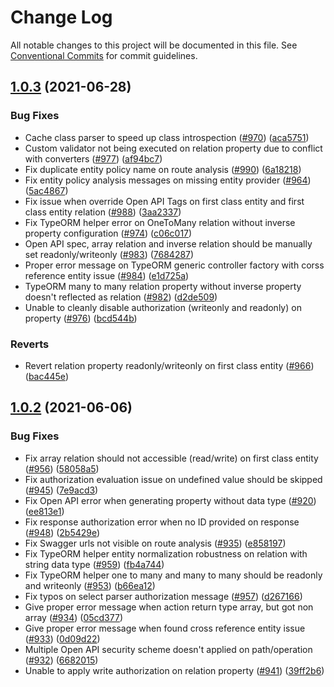 # Change Log

All notable changes to this project will be documented in this file.
See [Conventional Commits](https://conventionalcommits.org) for commit guidelines.

## [1.0.3](https://github.com/plumier/plumier/compare/v1.0.2...v1.0.3) (2021-06-28)


### Bug Fixes

* Cache class parser to speed up class introspection ([#970](https://github.com/plumier/plumier/issues/970)) ([aca5751](https://github.com/plumier/plumier/commit/aca5751382bb81bf264df5fbc7dc27df15943874))
* Custom validator not being executed on relation property due to conflict with converters ([#977](https://github.com/plumier/plumier/issues/977)) ([af94bc7](https://github.com/plumier/plumier/commit/af94bc7d38c999dfd3c1509b34185e3384eed858))
* Fix duplicate entity policy name on route analysis ([#990](https://github.com/plumier/plumier/issues/990)) ([6a18218](https://github.com/plumier/plumier/commit/6a182186de06555adcb4d7864d177ee8a4df9413))
* Fix entity policy analysis messages on missing entity provider ([#964](https://github.com/plumier/plumier/issues/964)) ([5ac4867](https://github.com/plumier/plumier/commit/5ac48676d2c1e0834c86b2c96642b2dd0ad11cac))
* Fix issue when override Open API Tags on first class entity and first class entity relation ([#988](https://github.com/plumier/plumier/issues/988)) ([3aa2337](https://github.com/plumier/plumier/commit/3aa23377209e8678f7d52e53b3b2196f8d719c2d))
* Fix TypeORM helper error on OneToMany relation without inverse property configuration ([#974](https://github.com/plumier/plumier/issues/974)) ([c06c017](https://github.com/plumier/plumier/commit/c06c01756a7c3d54919bf2ceb913d739b1a1841c))
* Open API spec, array relation and inverse relation should be manually set readonly/writeonly ([#983](https://github.com/plumier/plumier/issues/983)) ([7684287](https://github.com/plumier/plumier/commit/7684287798adf24924fb327b82b009f1f7e7713a))
* Proper error message on TypeORM generic controller factory with corss reference entity issue ([#984](https://github.com/plumier/plumier/issues/984)) ([e1d725a](https://github.com/plumier/plumier/commit/e1d725a20031673de8774b6555ef61a5178c44be))
* TypeORM many to many relation property without inverse property doesn't reflected as relation ([#982](https://github.com/plumier/plumier/issues/982)) ([d2de509](https://github.com/plumier/plumier/commit/d2de509dcfccbf52ac2ee35b47a04da099d2a86a))
* Unable to cleanly disable authorization (writeonly and readonly) on property ([#976](https://github.com/plumier/plumier/issues/976)) ([bcd544b](https://github.com/plumier/plumier/commit/bcd544b68e2c6a6a9f5c9e33a54f8098b4b06d65))


### Reverts

* Revert relation property readonly/writeonly on first class entity ([#966](https://github.com/plumier/plumier/issues/966)) ([bac445e](https://github.com/plumier/plumier/commit/bac445e8acee4c72e2c4096f74b6341549d80373))





## [1.0.2](https://github.com/plumier/plumier/compare/v1.0.0...v1.0.2) (2021-06-06)


### Bug Fixes

* Fix array relation should not accessible (read/write) on first class entity ([#956](https://github.com/plumier/plumier/issues/956)) ([58058a5](https://github.com/plumier/plumier/commit/58058a54861447d04cedfd585d60687eb3d4e1d4))
* Fix authorization evaluation issue on undefined value should be skipped ([#945](https://github.com/plumier/plumier/issues/945)) ([7e9acd3](https://github.com/plumier/plumier/commit/7e9acd330032f7f829ef738668768daf4c379566))
* Fix Open API error when generating property without data type ([#920](https://github.com/plumier/plumier/issues/920)) ([ee813e1](https://github.com/plumier/plumier/commit/ee813e16e7a08dedb905c051bb66c31bd849ca9b))
* Fix response authorization error when no ID provided on response ([#948](https://github.com/plumier/plumier/issues/948)) ([2b5429e](https://github.com/plumier/plumier/commit/2b5429ef30f9cfb3843fb07c5af271dd3223b14c))
* Fix Swagger urls not visible on route analysis ([#935](https://github.com/plumier/plumier/issues/935)) ([e858197](https://github.com/plumier/plumier/commit/e8581971087ddde0d3642aaa930ac36eafc9bc26))
* Fix TypeORM helper entity normalization robustness on relation with string data type ([#959](https://github.com/plumier/plumier/issues/959)) ([fb4a744](https://github.com/plumier/plumier/commit/fb4a74482849071075ff3455a612022b7c9c88a3))
* Fix TypeORM helper one to many and many to many should be readonly and writeonly ([#953](https://github.com/plumier/plumier/issues/953)) ([b66ea12](https://github.com/plumier/plumier/commit/b66ea12dccb85cd9e4e681a5860092f9dad71082))
* Fix typos on select parser authorization message ([#957](https://github.com/plumier/plumier/issues/957)) ([d267166](https://github.com/plumier/plumier/commit/d26716603027408d1e98189c931ce8f81e951902))
* Give proper error message when action return type array, but got non array ([#934](https://github.com/plumier/plumier/issues/934)) ([05cd377](https://github.com/plumier/plumier/commit/05cd377823e789e1c18c3902cad69798f196549e))
* Give proper error message when found cross reference entity issue ([#933](https://github.com/plumier/plumier/issues/933)) ([0d09d22](https://github.com/plumier/plumier/commit/0d09d22589b751f54c0c4bd03de9f0581334b2ff))
* Multiple Open API security scheme doesn't applied on path/operation ([#932](https://github.com/plumier/plumier/issues/932)) ([6682015](https://github.com/plumier/plumier/commit/6682015428c133b883bd87cb0ed18bd7027531d6))
* Unable to apply write authorization on relation property ([#941](https://github.com/plumier/plumier/issues/941)) ([39ff2b6](https://github.com/plumier/plumier/commit/39ff2b638d9cc5895b1368ef5e419e28c142b359))
